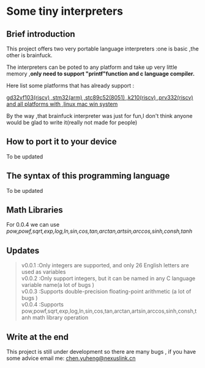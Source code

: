 # Some tiny interpreters
## Brief introduction 
This project offers two very portable language interpreters :one is basic ,the other is brainfuck.    

The interpreters can be poted to any platform and  take up very little memory ,__only need to support "printf"function and c language compiler.__  

Here list some platforms that has already support :<u>  

gd32vf103(riscv) ,stm32(arm) ,stc89c52(8051) ,k210(riscv) ,prv332(riscv) and all platforms with ,linux mac win system</u>  

By the way ,that brainfuck interpreter was just  for fun,I don't think anyone would be glad to write it(really not made for people)

## How to port it to your device

To be updated
## The syntax of this programming language


To be updated

## Math Libraries

For 0.0.4 we can use _pow,powf,sqrt,exp,log,ln,sin,cos,tan,arctan,artsin,arccos,sinh,consh,tanh_ 

## Updates

>v0.0.1 :Only integers are supported, and only 26 English letters are used as variables  
v0.0.2 :Only support integers, but it can be named in any C language variable name(a lot of bugs  )  
v0.0.3 :Supports double-precision floating-point arithmetic (a lot of bugs  )  
v0.0.4 :Supports pow,powf,sqrt,exp,log,ln,sin,cos,tan,arctan,artsin,arccos,sinh,consh,tanh math library operation



## Write at the end

This project is still under development so there are many bugs , if you have some advice email me: chen.yuheng@nexuslink.cn